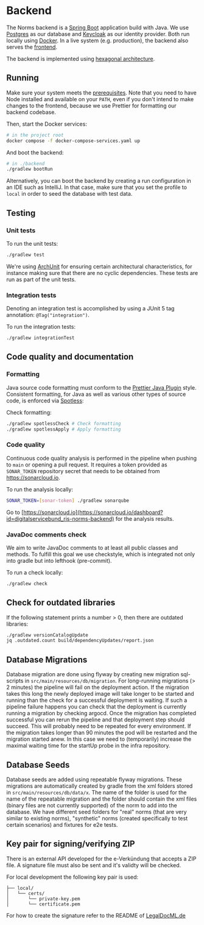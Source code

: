 # Backend

The Norms backend is a [Spring Boot](https://docs.spring.io/spring-boot/index.html) application build with Java. We use [Postgres](https://www.postgresql.org/) as our database and [Keycloak](https://www.keycloak.org/) as our identity provider. Both run locally using [Docker](https://www.docker.com/). In a live system (e.g. production), the backend also serves the [frontend](../frontend/).

The backend is implemented using [hexagonal architecture](https://github.com/digitalservicebund/ris-norms/blob/main/doc/adr/0005-use-hexagonal-architecture-in-backend.md).

## Running

Make sure your system meets the [prerequisites](../README.md#prerequisites). Note that you need to have Node installed and available on your `PATH`, even if you don't intend to make changes to the frontend, because we use Prettier for formatting our backend codebase.

Then, start the Docker services:

```sh
# in the project root
docker compose -f docker-compose-services.yaml up
```

And boot the backend:

```sh
# in ./backend
./gradlew bootRun
```

Alternatively, you can boot the backend by creating a run configuration in an IDE such as IntelliJ. In that case, make sure that you set the profile to `local` in order to seed the database with test data.

## Testing

### Unit tests

To run the unit tests:

```sh
./gradlew test
```

We're using [ArchUnit](https://www.archunit.org/getting-started) for ensuring certain architectural characteristics, for instance making sure that there are no cyclic dependencies. These tests are run as part of the unit tests.

### Integration tests

Denoting an integration test is accomplished by using a JUnit 5 tag annotation: `@Tag("integration")`.

To run the integration tests:

```sh
./gradlew integrationTest
```

## Code quality and documentation

### Formatting

Java source code formatting must conform to the [Prettier Java Plugin](https://github.com/jhipster/prettier-java) style. Consistent formatting, for Java as well as various other types of source code, is enforced via [Spotless](https://github.com/diffplug/spotless):

Check formatting:

```sh
./gradlew spotlessCheck # Check formatting
./gradlew spotlessApply # Apply formatting
```

### Code quality

Continuous code quality analysis is performed in the pipeline when pushing to `main` or opening a pull request. It requires a token provided as `SONAR_TOKEN` repository secret that needs to be obtained from <https://sonarcloud.io>.

To run the analysis locally:

```sh
SONAR_TOKEN=[sonar-token] ./gradlew sonarqube
```

Go to [https://sonarcloud.io](https://sonarcloud.io/dashboard?id=digitalservicebund_ris-norms-backend) for the analysis results.

### JavaDoc comments check

We aim to write JavaDoc comments to at least all public classes and methods. To fulfill this goal we use checkstyle, which is integrated not only into gradle but into lefthook (pre-commit).

To run a check locally:

```sh
./gradlew check
```

## Check for outdated libraries

If the following statement prints a number > 0, then there are outdated libraries:

```sh
./gradlew versionCatalogUpdate
jq .outdated.count build/dependencyUpdates/report.json
```

## Database Migrations

Database migration are done using flyway by creating new migration sql-scripts in `src/main/resources/db/migration`. For long-running migrations (> 2 minutes) the pipeline will fail on the deployment action.
If the migration takes this long the newly deployed image will take longer to be started and running than the check for a successful deployment is waiting. If such a pipeline failure happens you can check that
the deployment is currently running a migration by checking argocd. Once the migration has completed successful you can rerun the pipeline and that deployment step should succeed. This will probably need to be
repeated for every environment. If the migration takes longer than 90 minutes the pod will be restarted and the migration started anew. In this case we need to (temporarily) increase the maximal waiting time
for the startUp probe in the infra repository.

## Database Seeds

Database seeds are added using repeatable flyway migrations. These migrations are automatically created by gradle from the xml folders stored in `src/main/resources/db/data/x`. The name of the folder is used
for the name of the repeatable migration and the folder should contain the xml files (binary files are not currently supported) of the norm to add into the database.
We have different seed folders for "real" norms (that are very similar to existing norms), "synthetic" norms (created specifically to test certain scenarios) and fixtures for e2e tests.

## Key pair for signing/verifying ZIP

There is an external API developed for the e-Verkündung that accepts a ZIP file. A signature file must also be sent and it's validty will be checked.

For local development the following key pair is used:

```root-project/
├── local/
│   └── certs/
│       └── private-key.pem
│       └── certificate.pem
```

For how to create the signature refer to the README of [LegalDocML.de](../LegalDocML.de/1.8.2/README.md)
